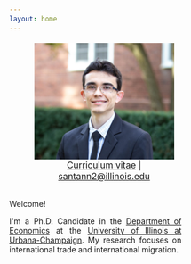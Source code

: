 ```yaml
---
layout: home
---
```


<style type="text/css">
  figure, div.figure {
      width: 50%;
      text-align: center;
      font-size: smaller;
      padding: 0.4em;
      text-indent: 0;
    }
  </style>

 <style>
   p.ex1 {
     max-width: 310px;
    }
 </style>

<figure>
   <img src="./files/profile.jpg" alt="profile" style="width: 360px;" align="right" />
   <figcaption align="right"><p align="center"><font size="3"> <a class="page-link" href="/files/vpsantanna_CV.pdf"><i class="fa fa-file-pdf-o"></i> Curriculum vitae</a> | <a href="mailto:santann2@illinois.edu"> <i class="fa fa-envelope"></i> santann2@illinois.edu</a> </font></p></figcaption>
</figure>

Welcome! <br/>
<p style="text-align:justify" class="ex1">I'm a Ph.D. Candidate in the <a href="http://www.economics.illinois.edu" target="_blank">Department of Economics</a> at the <a href="https://illinois.edu/" target="_blank">University of Illinois at Urbana-Champaign</a>. My research focuses on international trade and international migration.</p>

